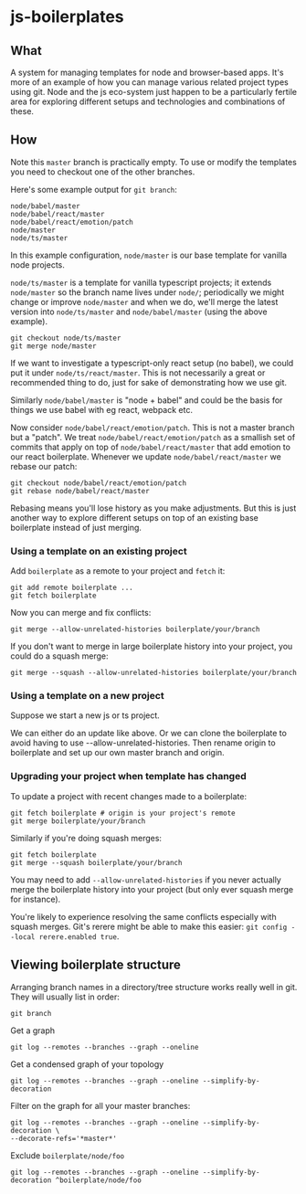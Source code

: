 # js-boilerplates

## What

A system for managing templates for node and browser-based apps. It's more of
an example of how you can manage various related project types using git.
Node and the js eco-system just happen to be a particularly fertile area for
exploring different setups and technologies and combinations of these.

## How

Note this `master` branch is practically empty.
To use or modify the templates you need to checkout one of the other branches.

Here's some example output for `git branch`:

```
node/babel/master
node/babel/react/master
node/babel/react/emotion/patch
node/master
node/ts/master
```

In this example configuration, `node/master` is our base template for vanilla
node projects.

`node/ts/master` is a template for vanilla typescript projects; it extends
`node/master` so the branch name lives under `node/`; periodically we might
change or improve `node/master` and when we do, we'll merge the latest version
into `node/ts/master` and `node/babel/master` (using the above example).

    git checkout node/ts/master
    git merge node/master

If we want to investigate a typescript-only react setup (no babel), we could
put it under `node/ts/react/master`. This is not necessarily a great or
recommended thing to do, just for sake of demonstrating how we use git.

Similarly `node/babel/master` is "node + babel" and could be the basis for
things we use babel with eg react, webpack etc.

Now consider `node/babel/react/emotion/patch`. This is not a master branch
but a "patch". We treat `node/babel/react/emotion/patch` as a smallish set of
commits that apply on top of `node/babel/react/master` that add emotion to
our react boilerplate. Whenever we update `node/babel/react/master` we rebase
our patch:

    git checkout node/babel/react/emotion/patch
    git rebase node/babel/react/master

Rebasing means you'll lose history as you make adjustments. But this is just
another way to explore different setups on top of an existing base
boilerplate instead of just merging.

### Using a template on an existing project

Add `boilerplate` as a remote to your project and `fetch` it:

    git add remote boilerplate ...
    git fetch boilerplate

Now you can merge and fix conflicts:

    git merge --allow-unrelated-histories boilerplate/your/branch

If you don't want to merge in large boilerplate history into your project,
you could do a squash merge:

    git merge --squash --allow-unrelated-histories boilerplate/your/branch

### Using a template on a new project

Suppose we start a new js or ts project.

We can either do an update like above. Or we can clone the boilerplate to
avoid having to use --allow-unrelated-histories. Then rename origin to
boilerplate and set up our own master branch and origin.

### Upgrading your project when template has changed

To update a project with recent changes made to a boilerplate:

    git fetch boilerplate # origin is your project's remote
    git merge boilerplate/your/branch

Similarly if you're doing squash merges:

    git fetch boilerplate
    git merge --squash boilerplate/your/branch

You may need to add `--allow-unrelated-histories` if you never actually merge
the boilerplate history into your project (but only ever squash merge for
instance).

You're likely to experience resolving the same conflicts especially with
squash merges. Git's rerere might be able to make this easier:
`git config --local rerere.enabled true`.

## Viewing boilerplate structure

Arranging branch names in a directory/tree structure works really well in git.
They will usually list in order:

    git branch

Get a graph

    git log --remotes --branches --graph --oneline

Get a condensed graph of your topology

    git log --remotes --branches --graph --oneline --simplify-by-decoration

Filter on the graph for all your master branches:

    git log --remotes --branches --graph --oneline --simplify-by-decoration \
    --decorate-refs='*master*'

Exclude `boilerplate/node/foo`

    git log --remotes --branches --graph --oneline --simplify-by-decoration ^boilerplate/node/foo
